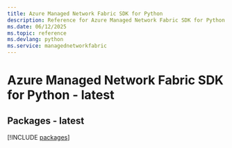 ```yaml
---
title: Azure Managed Network Fabric SDK for Python
description: Reference for Azure Managed Network Fabric SDK for Python
ms.date: 06/12/2025
ms.topic: reference
ms.devlang: python
ms.service: managednetworkfabric
---
```

# Azure Managed Network Fabric SDK for Python - latest
## Packages - latest
[!INCLUDE [packages](managed-network-fabric-index.md)]